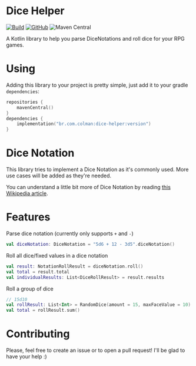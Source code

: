 # Dice Helper

[![Build](https://github.com/LeoColman/dice-helper/actions/workflows/build.yml/badge.svg)](https://github.com/LeoColman/dice-helper/actions/workflows/build.yml)
[![GitHub](https://img.shields.io/github/license/LeoColman/dice-helper)](https://github.com/LeoColman/dice-helper/blob/master/LICENSE) 
![Maven Central](https://img.shields.io/maven-central/v/br.com.colman/dice-helper)

A Kotlin library to help you parse DiceNotations and roll dice for your RPG games.

# Using
Adding this library to your project is pretty simple, just add it to your gradle `dependencies`:

```kotlin
repositories {
    mavenCentral()
}
dependencies {
    implementation("br.com.colman:dice-helper:version")
}
```

# Dice Notation
This library tries to implement a Dice Notation as it's commonly used. More use cases will be added as they're needed.

You can understand a little bit more of Dice Notation by reading [this Wikipedia article](https://en.wikipedia.org/wiki/Dice_notation).

# Features

Parse dice notation (currently only supports `+` and `-`)
```kotlin
val diceNotation: DiceNotation = "5d6 + 12 - 3d5".diceNotation()
```

Roll all dice/fixed values in a dice notation
```kotlin
val result: NotationRollResult = diceNotation.roll()
val total = result.total
val individualResults: List<DiceRollResult> = result.results
```

Roll a group of dice
```kotlin
// 15d10
val rollResult: List<Int> = RandomDice(amount = 15, maxFaceValue = 10).roll()
val total = rollResult.sum()
```

# Contributing
Please, feel free to create an issue or to open a pull request! I'll be glad to have your help :)
